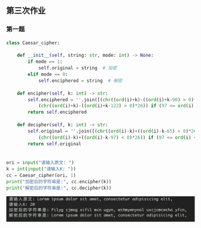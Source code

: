 <!--
 * @Descripttion: 
 * @version: 
 * @Author: Mao Shunyu
 * @Date: 2022-07-23 15:05:02
 * @LastEditors: Do not edit
 * @LastEditTime: 2022-07-23 15:05:51
-->
## 第三次作业
### 第一题
```python
class Caesar_cipher:

    def __init__(self, string: str, mode: int) -> None:
        if mode == 1:
            self.original = string  # 加密
        elif mode == 0:
            self.enciphered = string  # 解密

    def encipher(self, k: int) -> str:
        self.enciphered = ''.join([(chr((ord(i)+k)-((ord(i)+k-90) > 0)*26)) if (65 <= ord(i) <= 90) else (
            (chr((ord(i)+k)-((ord(i)+k-122) > 0)*26)) if (97 <= ord(i) <= 122) else i) for i in self.original])
        return self.enciphered

    def decipher(self, k: int) -> str:
        self.original = ''.join([(chr((ord(i)-k)+((ord(i)-k-65) < 0)*26)) if (65 <= ord(i) <= 90) else (
            (chr((ord(i)-k)+((ord(i)-k-97) < 0)*26)) if (97 <= ord(i) <= 122) else i) for i in self.enciphered])
        return self.original


ori = input("请输入原文: ")
k = int(input("请输入K: "))
cc = Caesar_cipher(ori, 1)
print("加密后的字符串是:", cc.encipher(k))
print("解密后的字符串是:", cc.decipher(k))

```
![](3.1.png)
